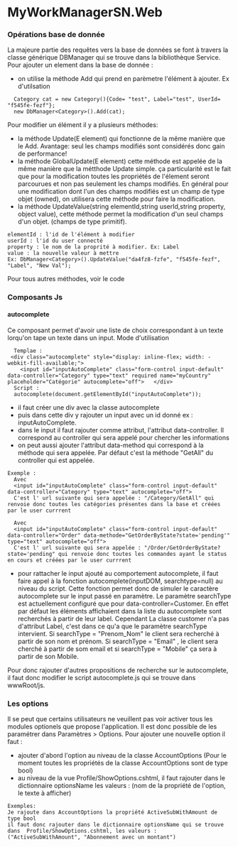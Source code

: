 # MyWorkManagerSN.Web

### Opérations base de donnée
La majeure partie des requêtes vers la base de données se font à travers la classe générique DBManager<T> qui se trouve dans la bibliothèque Service.
Pour ajouter un element dans la base de donnée : 
* on utilise la méthode Add qui prend en parèmetre l'élément à ajouter. Ex d'utilsation 
```
  Category cat = new Category(){Code= "test", Label="test", UserId= "f545fe-fezf"};
  new DbManager<Category>().Add(cat);
```

 Pour modifier un élément il y a plusieurs méthodes: 
  * la méthode Update(E element) qui fonctionne de la même manière que le Add. Avantage: seul les champs modifiés sont considérés donc gain de performance!
  * la méthode GlobalUpdate(E element) cette méthode est appelée de la même manière que la métthode Update simple. ça particularité est le fait que pour la modification toutes les propriétés de l'élement seront parcourues et non pas seulement les champs modifiés. En général pour une modification dont l'un des champs modifiés est un champ de type objet (owned), on utilisera cette méthode pour faire la modification.
  * la méthode UpdateValue(string elementId,string userId,string property, object value), cette méthode permet la modification d'un seul champs d'un objet. (champs de type primitif). 
  ```
  elementId : l'id de l'élément à modifier
  userId : l'id du user connecté
  property : le nom de la proprité à modifier. Ex: Label
  value : la nouvelle valeur à mettre
  Ex: DbManager<Category>().UpdateValue("da4fz8-fzfe", "f545fe-fezf", "Label", "New Val");
  ```
  
  Pour tous autres méthodes, voir le code
  

### Composants Js
#### autocomplete
Ce composant permet d'avoir une liste de choix correspondant à un texte lorqu'on tape un texte dans un input.
Mode d'utilisation
```
  Templae : 
 <div class="autocomplete" style="display: inline-flex; width: -webkit-fill-available;">
    <input id="inputAutoComplete" class="form-control input-default" data-controller="Category" type="text" required name="myCountry" placeholder="Catégorie" autocomplete="off">   </div>
  Script : 
  autocomplete(document.getElementById("inputAutoComplete"));
```
* il faut créer une div avec la classe autocomplete
* puis dans cette div y  rajouter un input avec un id donné ex : inputAutoComplete. 
* dans le input il faut rajouter comme attribut, l'attribut data-controller. Il correspond au controller qui sera appelé pour chercher les informations
* on peut aussi ajouter l'attribut data-method qui correspond à la méthode qui sera appelée. Par défaut c'est la méthode "GetAll" du controller qui est appelée.
```
Exemple : 
  Avec
  <input id="inputAutoComplete" class="form-control input-default" data-controller="Category" type="text" autocomplete="off"> 
  C'est l' url suivante qui sera appelée : "/Category/GetAll" qui renvoie donc toutes les catégories présentes dans la base et créées par le user currrent
  
  Avec 
  <input id="inputAutoComplete" class="form-control input-default" data-controller="Order" data-methode="GetOrderByState?state='pending'" type="text" autocomplete="off"> 
  C'est l' url suivante qui sera appelée : "/Order/GetOrderByState?state='pending" qui renvoie donc toutes les commandes ayant le status en cours et créées par le user currrent
```
* pour rattacher le input ajouté au comportement autocomplete, il faut faire appel à la fonction autocomplete(inputDOM, searchtype=null) au niveau du script.
Cette fonction permet donc de simuler le caractère autocomplete sur le input passé en paramètre. Le paramètre searchType est actuellement configuré que pour data-controller=Customer.
En effet par défaut les éléments affichaient dans la liste du autocomplete sont recherchés à partir de leur label. Cependant La classe customer n'a pas d'attribut Label, c'est dans ce qu'a que le paramètre searchType intervient. Si searchType = "Prenom_Nom" le client sera recherché à partir de son nom et prénom. Si searchType = "Email" , le client sera cherché à partir de som email et si searchType = "Mobile" ça sera à partir de son Mobile.

Pour donc rajouter d'autres propositions de recherche sur le autocomplete, il faut donc modifier le script autocomplete.js qui se trouve dans wwwRoot/js. 

  
### Les options

Il se peut que certains utilisateurs ne veuillent pas voir activer tous les modules optionels que propose l'application.
Il est donc possible de les paramétrer dans Paramètres > Options.
Pour ajouter une nouvelle option il faut : 
* ajouter d'abord l'option au niveau de la classe AccountOptions (Pour le moment toutes les propriétés de la classe AccountOptions sont de type bool)
* au niveau de la vue Profile/ShowOptions.cshtml, il faut rajouter dans le dictionnaire optionsName les valeurs : (nom de la propriété de l'option, le texte à afficher)
```
Exemples:
Je rajoute dans AccountOptions la propriété ActiveSubWithAmount de type bool
il faut donc rajouter dans le dictionnaire optionsName qui se trouve dans  Profile/ShowOptions.cshtml, les valeurs : ("ActiveSubWithAmount", "Abonnement avec un montant")
```
